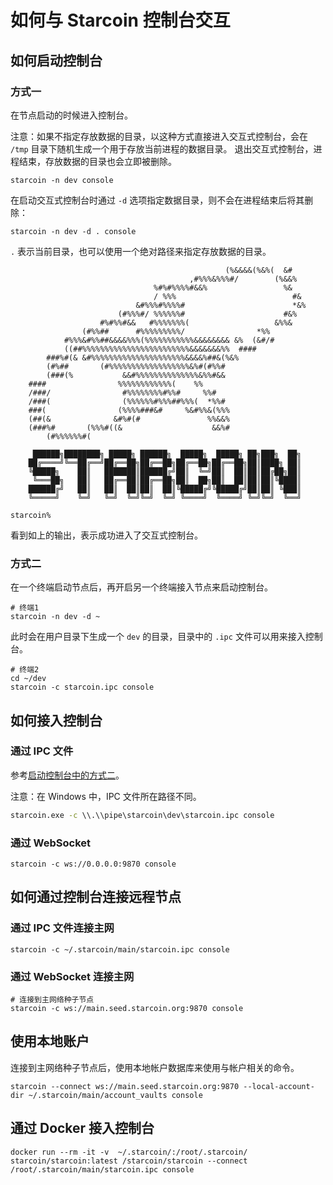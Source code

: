 # 如何与 Starcoin 控制台交互

## 如何启动控制台

### 方式一

在节点启动的时候进入控制台。

注意：如果不指定存放数据的目录，以这种方式直接进入交互式控制台，会在 `/tmp` 目录下随机生成一个用于存放当前进程的数据目录。
退出交互式控制台，进程结束，存放数据的目录也会立即被删除。

```shell
starcoin -n dev console
```

在启动交互式控制台时通过 `-d` 选项指定数据目录，则不会在进程结束后将其删除：

```shell
starcoin -n dev -d . console
```

`.` 表示当前目录，也可以使用一个绝对路径来指定存放数据的目录。

```shell
                                                (%&&&&(%&%(  &#
                                        ,#%%%&%%%#/        (%&&%
                                %#%#%%%%#&&%                 %&
                                / %%%                          #&
                            &#%%%#%%%%#                        *&%
                        (#%%%#/ %%%%%%#                      #&%
                    #%#%%#&&   #%%%%%%%(                   &%%&
                (#%%##      #%%%%%%%%%/                *%%
            #%%%&#%%##&&&&%%%(%%%%%%%%%%%&&&&&&&& &%  (&#/#
            ((##%%%%%%%%%%%%%%%%%%%%%%%%&&&&&&&%%  ####
        ###%#(& &#%%%%%%%%%%%%%%%%%%%%%&&&&%##&(%&%
        (#%##       (#%%%%%%%%%%%%%%%%%%&%#(#%%#
        (###(%           &&#%%%%%%%%%%%%%%&%%#&&
    ####                %%%%%%%%%%%%(    %%
    /###/                #%%%%%%%%#%%#     %%#
    /###(                (%%%%%%#%%%##%%%(  *%%#
    ###(                (%%%%###&#     %&#%%&(%%%
    (##(&              &#%#(#               %%&&%
    (###%#       (%%%#((&                    &&%#
        (#%%%%%%#(

     ██████╗████████╗ █████╗ ██████╗  █████╗  █████╗ ██╗███╗  ██╗
    ██╔════╝╚══██╔══╝██╔══██╗██╔══██╗██╔══██╗██╔══██╗██║████╗ ██║
    ╚█████╗    ██║   ███████║██████╔╝██║  ╚═╝██║  ██║██║██╔██╗██║
     ╚═══██╗   ██║   ██╔══██║██╔══██╗██║  ██╗██║  ██║██║██║╚████║
    ██████╔╝   ██║   ██║  ██║██║  ██║╚█████╔╝╚█████╔╝██║██║ ╚███║
    ╚═════╝    ╚═╝   ╚═╝  ╚═╝╚═╝  ╚═╝ ╚════╝  ╚════╝ ╚═╝╚═╝  ╚══╝

starcoin%
```

看到如上的输出，表示成功进入了交互式控制台。

### 方式二

在一个终端启动节点后，再开启另一个终端接入节点来启动控制台。

```shell
# 终端1
starcoin -n dev -d ~
```

此时会在用户目录下生成一个 `dev` 的目录，目录中的 `.ipc` 文件可以用来接入控制台。

```shell
# 终端2
cd ~/dev
starcoin -c starcoin.ipc console
```

## 如何接入控制台

### 通过 IPC 文件

参考[启动控制台中的方式二](#方式二)。

注意：在 Windows 中，IPC 文件所在路径不同。

```cmd
starcoin.exe -c \\.\\pipe\starcoin\dev\starcoin.ipc console
```

### 通过 WebSocket

```shell
starcoin -c ws://0.0.0.0:9870 console
```

## 如何通过控制台连接远程节点

### 通过 IPC 文件连接主网

```shell
starcoin -c ~/.starcoin/main/starcoin.ipc console
```

### 通过 WebSocket 连接主网

```shell
# 连接到主网络种子节点
starcoin -c ws://main.seed.starcoin.org:9870 console
```

## 使用本地账户

连接到主网络种子节点后，使用本地帐户数据库来使用与帐户相关的命令。

```shell
starcoin --connect ws://main.seed.starcoin.org:9870 --local-account-dir ~/.starcoin/main/account_vaults console
```

## 通过 Docker 接入控制台

```shell
docker run --rm -it -v  ~/.starcoin/:/root/.starcoin/ starcoin/starcoin:latest /starcoin/starcoin --connect /root/.starcoin/main/starcoin.ipc console
```
